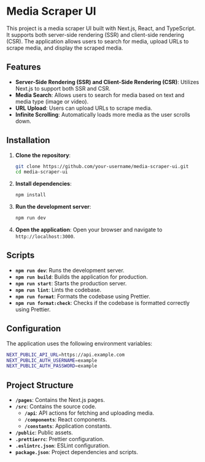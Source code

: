 # Media Scraper UI

This project is a media scraper UI built with Next.js, React, and TypeScript. It supports both server-side rendering (SSR) and client-side rendering (CSR). The application allows users to search for media, upload URLs to scrape media, and display the scraped media.

## Features

- **Server-Side Rendering (SSR) and Client-Side Rendering (CSR)**: Utilizes Next.js to support both SSR and CSR.
- **Media Search**: Allows users to search for media based on text and media type (image or video).
- **URL Upload**: Users can upload URLs to scrape media.
- **Infinite Scrolling**: Automatically loads more media as the user scrolls down.

## Installation

1. **Clone the repository**:
   ```sh
   git clone https://github.com/your-username/media-scraper-ui.git
   cd media-scraper-ui
   ```

2. **Install dependencies**:
   ```sh
   npm install
   ```

3. **Run the development server**:
   ```sh
   npm run dev
   ```

4. **Open the application**:
   Open your browser and navigate to `http://localhost:3000`.

## Scripts

- **`npm run dev`**: Runs the development server.
- **`npm run build`**: Builds the application for production.
- **`npm run start`**: Starts the production server.
- **`npm run lint`**: Lints the codebase.
- **`npm run format`**: Formats the codebase using Prettier.
- **`npm run format:check`**: Checks if the codebase is formatted correctly using Prettier.

## Configuration

The application uses the following environment variables: 
  ```sh
  NEXT_PUBLIC_API_URL=https://api.example.com
  NEXT_PUBLIC_AUTH_USERNAME=example
  NEXT_PUBLIC_AUTH_PASSWORD=example
  ```
## Project Structure

- **`/pages`**: Contains the Next.js pages.
- **`/src`**: Contains the source code.
  - **`/api`**: API actions for fetching and uploading media.
  - **`/components`**: React components.
  - **`/constants`**: Application constants.
- **`/public`**: Public assets.
- **`.prettierrc`**: Prettier configuration.
- **`.eslintrc.json`**: ESLint configuration.
- **`package.json`**: Project dependencies and scripts.


